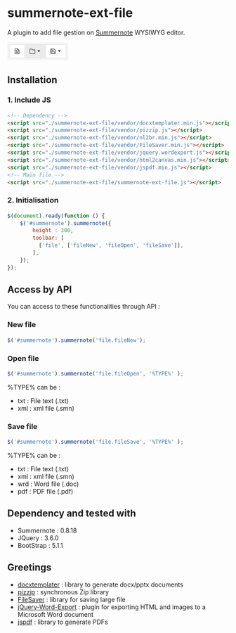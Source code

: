 # summernote-ext-file
A plugin to add file gestion on <a href="https://github.com/summernote/summernote/">Summernote</a> WYSIWYG editor.

<img src="./res/view.png">

## Installation

### 1. Include JS

```html
<!-- Dependency -->
<script src="./summernote-ext-file/vendor/docxtemplater.min.js"></script>
<script src="./summernote-ext-file/vendor/pizzip.js"></script>
<script src="./summernote-ext-file/vendor/nl2br.min.js"></script>
<script src="./summernote-ext-file/vendor/FileSaver.min.js"></script>
<script src="./summernote-ext-file/vendor/jquery.wordexport.js"></script>
<script src="./summernote-ext-file/vendor/html2canvas.min.js"></script>
<script src="./summernote-ext-file/vendor/jspdf.min.js"></script>
<!-- Main file -->
<script src="./summernote-ext-file/summernote-ext-file.js"></script>
```

### 2. Initialisation
```javascript
$(document).ready(function () {
    $('#summernote').summernote({
        height : 300,
        toolbar: [
          ['file', ['fileNew', 'fileOpen', 'fileSave']],
        ],
    });
});
```

## Access by API

You can access to these functionalities through API : 

### New file
```javascript
$('#summernote').summernote('file.fileNew');
```

### Open file
```javascript
$('#summernote').summernote('file.fileOpen', '%TYPE%' );
```

%TYPE% can be : 
<ul>
  <li>txt : File text (.txt)</li>
  <li>xml : xml file (.smn)</li>
</ul>

### Save file
```javascript
$('#summernote').summernote('file.fileSave', '%TYPE%' );
```

%TYPE% can be : 
<ul>
  <li>txt : File text (.txt)</li>
  <li>xml : xml file (.smn)</li>
  <li>wrd : Word file (.doc)</li>
  <li>pdf : PDF file (.pdf)</li>
</ul>


## Dependency and tested with
<ul>
  <li>Summernote : 0.8.18</li>
  <li>JQuery : 3.6.0</li>
  <li>BootStrap : 5.1.1</li>
</ul>

## Greetings
<ul>
  <li><a href="https://github.com/open-xml-templating/docxtemplater">docxtemplater</a> : library to generate docx/pptx documents</li>
  <li><a href="https://github.com/open-xml-templating/pizzip">pizzip</a> : synchronous Zip library</li>
  <li><a href="https://github.com/eligrey/FileSaver.js">FileSaver</a> : library for saving large file</li>
  <li><a href="https://github.com/markswindoll/jQuery-Word-Export">jQuery-Word-Export</a> : plugin for exporting HTML and images to a Microsoft Word document</li>
  <li><a href="jQuery-Word-Export">jspdf</a> : library to generate PDFs</li>
</ul>
